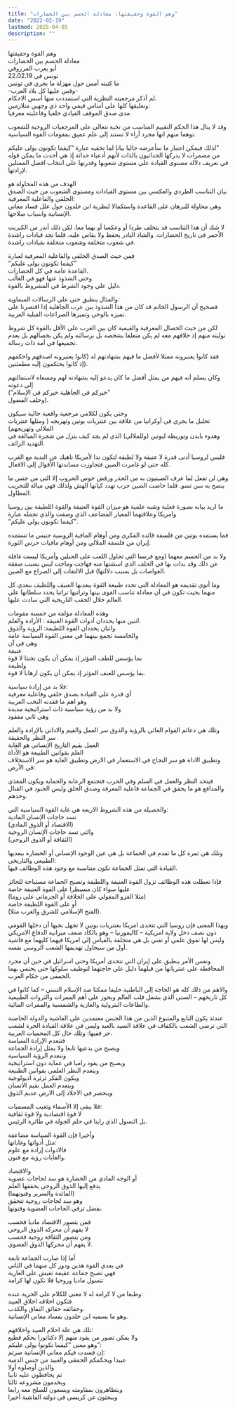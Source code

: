 ```yaml
---
title: "وهم القوة وحقيقتها: معادلة الحسم بين الحضارات"
date: "2022-02-19"
lastmod: 2025-04-05
description: ""
---
```

وهم القوة وحقيقتها  
معادلة الحسم بين الحضارات  
 أبو يعرب المرزوقي   
 تونس في 22.02.19  
ما كتبته أمس حول مهزلة ما يجري في تونس   
-وقس عليها كل بلاد العرب-   
لم أذكر مرجعيته النظرية التي استمددت منها أسس الاحكام.   
وتعليقها كلها على أساس قيمي واحد ذي وجهين متلازمين:   
مدى صدق الموقف القيادي خلقيا وفاعليته معرفيا.   
  
وقد لا ينال هذا الحكم التقييم المناسب من نخبة تتعالى على المرجعيات الروحية للشعوب توهما منهم انها مجرد أراء لا تستند إلى علم عميق بمقومات القوة السياسية.  
  
لذلك فيمكن اعتبار ما سأعرضه حاليا بيانا لما تخفيه عبارة “كيفما تكونون يولى عليكم”   
من مضمرات لا يدركها الحداثيون بالذات لأنهم أدعياء حداثة إذ هي أحدث ما يمكن قوله في تعريف دلالة مستوى القيادة على مستوى شعوبها وقدرتها على انتخاب افضل الممثلين لإرادتها.   
  
الهدف من هذه المحاولة هو   
بيان التناسب الطردي والعكسي بين مستوى القيادات ومستوى الشعوب من حيث الصدق الخلقي والفاعلية المعرفية:   
وهي محاولة للبرهان على القاعدة واستكمالا لنظرية ابن خلدون حول علل فساد معاني الإنسانية واسباب صلاحها.  
  
لا شك أن هذا التناسب قد يتخلف طردا أو وعكسا أو بهما معا. لكن ذلك أندر من الكبريت الأحمر في تاريخ الحضارات. والشاذ النادر يحفظ ولا يقاس عليه. قلما تجد قيادات راشدة في شعوب متخلفة وشعوب متخلفة بقيادات راشدة.  
  
فمن حيث الصدق الخلقي والفاعلية المعرفية لعبارة   
“كيفما تكونون يولى عليكم”   
القاعدة عامة في كل الحضارات.   
وحتى الشذوذ عنها فهو في الغالب   
دليل على وجود الشرط في المشروط بالقوة.  
  
والمثال ينطبق حتى على الرسالات السماوية:   
فصحيح أن الرسول الخاتم قد كان من هذا الشذوذ بين عرب الجاهلية إذا اقتصرنا على تميزه بالوحي وتميزها الصراعات القبلية العربية.   
  
لكن من حيث الخصال المعرفية والقيمية كان بين العرب على الأقل بالقوة كل شروط توليته منهم إذ خلافهم معه لم يكن متعلقا بشخصه بل برسالته ولم يكن بخصالهم بل بعدم تجميعها في أمة ذات رسالة.  
  
 فقد كانوا يعتبرونه ممثلا لأفضل ما فيهم بشهادتهم له (كانوا يعتبرونه اصدقهم واحكمهم   
إذ كانوا يحتكمون إليه مطمئنين).   
  
وكان يسلم أنه فيهم من يمثل أفضل ما كان يدعو إليه بشهادته لهم ومسعاه لاستمالتهم إلى دعوته   
(“خيركم في الجاهلية خيركم في الإسلام”   
وحلف الفضول).  
  
وحتى يكون لكلامي مرجعية واقعية حالية سيكون   
تحليل ما يجري في أوكرانيا من علاقة بين عنتريات بوتين وتهريجه ( ومثلها عنتريات الملالي وتهريجهم)   
وهدوء بايدن وتوريطه لبوتين (وللملالي) الذي لم يجد كيف ينزل من شجرة المبالغة في التهديد الزائف.  
  
فليس لروسيا أدنى قدرة لا عنيفة ولا لطيفة لتكون ندا لأمريكا ناهيك عن الندية مع الغرب كله حتى لو غامرت الصين فتجاوزت مساندتها الأقوال إلى الافعال.   
  
وهي لن تفعل لما عرف الصينيون به من الحذر ورفض خوص الحروب إلا التي من جنس ما ينصح به سن تسو. قلما خاضت الصين حرب تهدد كيانها الهش ولذلك فهي ميالة للتخريب المطاول.  
  
 ما اريد بيانه بصورة فعلية وشبه علمية هو ميزان القوة العنيفة والقوة اللطيفة بين روسيا وامريكا وعلاقتهما المعيار المضاعف الذي وصفت والذي تجمله عبارة   
“كيفما تكونون يولى عليكم”.  
  
فما يستمده بوتين من فلسفة قائده الفكري ومن أوهام المافية الروسية جنيس ما تستمده إيران من فلسفة الملالي ومن أوهام مافيات حرس الثورة.   
  
ولا بد من الحسم معهما (ومع فرنسا التي تحاول اللعب على الحبلين وأمريكا ليست غافلة عن ذلك وقد بدات بها في الحلف الذي استثنتها منه فهاجت وماجت ليس بسبب صفقة الغواصات بل بسبب دلالتها) قبل الالتفات إلى الصراع مع الصين.  
  
وما أنوي تقديمه هو المعادلة التي تحدد طبيعة القوة ببعديها العنيف واللطيف ببعدي كل منهما بحيث تكون في آن معادلة تناسب القوى بينها وتراتبها تراتبا يحدد سلطانها على العالم خلال الحقب التاريخية التي سادت عليها.  
  
وهذه المعادلة مؤلفة من خمسة مقومات   
اثنين منها يحددان أدوات القوة العنيفة : الأرادة والعلم.  
واثنان يحددان القوة اللطيفة: الرؤية والذوق.   
والخامسة تجمع بينهما في معنى القوة السياسة عامة   
وهي في آن   
عنيفة   
بما يؤسس للطف المؤثر إذ يمكن أن يكون تخنثا لا قوة   
ولطيفة   
بما يؤسس للعنف المؤثر إذ يمكن أن يكون ارهابا لا قوة.  
  
فلا بد من إرادة سياسية:   
أي قدرة على القيادة بصدق خلقي وفاعلية معرفية   
وهو اهم ما فقدته النخب العربية  
ولا بد من رؤية سياسية ذات استراتيجية مديدة   
وهي ثاني مفقود  
  
وتلك هي دعائم القوام الغائي بالرؤية والذوق سر العمل والقيم والاداتي بالإرادة والعلم سر النظر والحقيقة  
العمل بقيم التاريخ الإنساني هو الغاية  
العلم بقوانين الطبيعة هو الأداة  
وتطبيق الاداة هو سر النجاح في الاستعمار في الارض وتطبيق الغاية هو سر الاستخلاف في الأرض:   
  
فيتحد النظر والعمل في السلم وفي الحرب فتجتمع الرعاية والحماية ويكون المغذي والمدافع هو ما يحقق في الجماعة فاعلية المعرفة وصدق الخلق وليس الجنود في القتال وحدهم.  
  
والحصيلة من هذه الشروط الاربعة هي غاية القوة السياسية التي:  
 تسد حاجات الإنسان المادية   
(الاقتصاد أو الذوق المادي)   
والتي تسد حاجات الإنسان الروحية   
(الثقافة أو الذوق الروحي)   
  
وتلك هي ثمرة كل ما تقدم في الجماعة بل هي عين الوجود الإنساني أو الحضارة ببعديها الطبيعي والتاريخي:   
القيادة التي تمثل الجماعة تكون متناسبة مع وجود هذه الوظائف فيها.   
  
فإذا تعطلت هذه الوظائف تزول القوة العنيفة واللطيفة وتصبح الحماعة مستباحة للحائز عليها سواء كان مسيطرا على القوة العنيفة خاصة   
(مثلا الغزو المغولي على الخلافة أو الجرماني على روما)   
أو على القوة اللطيفة خاصة  
(الفتح الإسلامي للشرق والغرب مثلا).  
  
وبهذا المعنى فإن روسيا التي تتحدى امريكا بعنتريات بوتين لا تجهل نخبها أن دخلها القومي دون نصف دخل ولاية امريكية – كاليفورنيا – وهو بالكاد ضعف ميزانية الدفاع الامريكي  
 وليس لها تفوق علمي أو تقني بل هي متخلفة بالقياس إلى امريكا فيهما كليهما مع فاشية أول من سيحاول تهديمها الشعب الروسي نفسه.  
  
ونفس الأمر ينطبق على إيران التي تتحدى أمريكا وحتى اسرائيل في حين أن مجرد المحافظة على عنترياتها من قبلهما دليل على حاجتهما لتوظيف سلوكها حتى يحتمي بهما الحمقى من حكام العرب.  
  
والاهم من ذلك كله هو الحاجة إلى الباطنية حليفا ممكنا ضد الإسلام السني – كما كانوا في كل تاريخهم – السني الذي يشغل قلب العالم ويحوز على أهم الممرات والثروات الطبيعية والطاعات البترولية والغازية والشمسية والممرات المائية.  
  
عندئذ يكون التابع والمتبوع الذين من هذا الجنس معتمدين على الفاشية والدولة الحاضنة التي ترضي الشعب بالكفاف في علاقة السيد بالعبد وليس في علاقة القيادة الحرة لشعب حر ففيها: وتلك حال كل المحميات العربية.  
فتنعدم الإرادة السياسة   
ويصبح من يدعيها تابعا ولا يمثل إرادة الجماعة  
وتنعدم الرؤية السياسية   
ويصبح من يقود راميا في عماية دون استراتيجية  
وينعدم النظر العلمي بقوانين الطبيعة   
ويكون الفكر ثرثرة اديولوجية   
وينعدم العمل بقيم الانسان   
وينحصر في الاخلاد إلى الارض عديم الذوق   
  
فلا يبقى إلا الأسماء وتغيب المسميات:   
لا قوة اقتصادية ولا قوة ثقافية   
بل التسول الذي راينا في حلم الجولة في طائرة الرئيس.  
  
وأخيرا فإن القوة السياسة مضاعفة   
مثل أدواتها وغاياتها:   
فالادوات إرادة مع علوم   
والغايات رؤية مع فنون.   
  
والاقتصاد   
أو الوجه المادي من الحضارة هو سد لحاجات عضوية   
يدفع إليها الذوق الروجي يحققها العلم   
(المائدة والسرير وفنونهما)   
وهو سد لحاجات روحية تتحقق   
بفضل ترقي الحاجات العضوية وفنونها.  
  
فمن يتصور الاقتصاد ماديا فحسب   
لا يفهم أن محركه الذوق الروحي   
ومن يتصور الثقافة روحية فحسب   
لا يفهم أن محركها الذوق العضوي.  
  
أما إذا صارت الجماعة تابعة   
في بعدي القوة هذين ودور كل منهما في الثاني   
فهي تصبح جماعة عقيمة تعيش على العارية   
تتسول ماديا وروحيا فلا تكون لها كرامة   
  
وطبعا من لا كرامة له لا معنى للكلام على الحرية عنده:   
فتكون اخلاقه اخلاق العبيد   
وحقائقه حقائق النفاق والكذب.   
وهو ما يسميه ابن خلدون بفساد معاني الإنسانية.   
  
تلك هي علة احلام العبيد واخلاقهم:   
ولا يمكن تصور من يقود منهم إلا دكتاتورا يحكم قطيع   
وهو معنى “كيفما تكونوا يولى عليكم”:   
إن فسدت فيكم معاني الإنسانية صرتم:  
عبيدا ويحكمكم الحمقى والعبيد من جنس الدمية   
والذين أوصلوه أولا   
ثم يحافظون عليه ثانيا   
ويخدمون مشروعه ثالثا   
ويتظاهرون بمقاومته ويسعون للصلح معه رابعا   
ويبحثون عن كريسي في دولته الفاشية أخيرا

###
